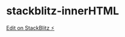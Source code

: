 # stackblitz-innerHTML

[Edit on StackBlitz ⚡️](https://stackblitz.com/edit/stackblitz-starters-hspxfn)